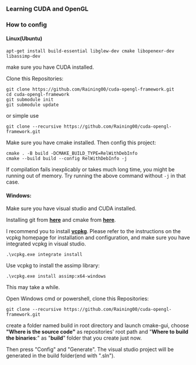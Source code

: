 ### Learning CUDA and OpenGL

### How to config

#### Linux(Ubuntu)

```shell
apt-get install build-essential libglew-dev cmake libopenexr-dev libassimp-dev
```

make sure you have CUDA installed.

Clone this Repositories:

```shell
git clone https://github.com/Raining00/cuda-opengl-framework.git
cd cuda-opengl-framework
git submodule init
git submodule update
```

or simple use

```shell
git clone --recursive https://github.com/Raining00/cuda-opengl-framework.git
```

Make sure you have cmake installed. Then config this project:

```shell
cmake . -B build -DCMAKE_BUILD_TYPE=RelWithDebInfo
cmake --build build --config RelWithDebInfo -j
```

If compilation fails inexplicably or takes much long time, you might be running out of memory. Try running the above command without `-j` in that case.

#### Windows:

Make sure you have visual studio and CUDA installed.

Installing git from [**here**](https://git-scm.com/downloads) and cmake from [**here**](https://cmake.org/download/).

I recommend you to install [**vcpkg**](https://github.com/microsoft/vcpkg.git). Please refer to the instructions on the vcpkg homepage for installation and configuration, and make sure you have integrated vcpkg in visual studio.

```shell
.\vcpkg.exe integrate install
```

Use vcpkg to install the assimp library:

```
.\vcpkg.exe install assimp:x64-windows
```

This may take a while.

Open Windows cmd or powershell, clone this Repositories:

```shell
git clone --recursive https://github.com/Raining00/cuda-opengl-framework.git
```

create a folder named build in root directory and launch cmake-gui, choose **"Where is the source code"** as repositories' root path and "**Where to build the binaries**:" as "**build**" folder that you create just now.

Then press "Config" and "Generate". The visual studio project will be generated in the build folder(end with ".sln").

